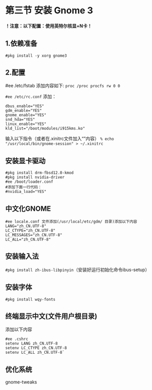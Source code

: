 # 第三节 安装 Gnome 3

#### ！注意：以下配置：使用英特尔核显+N卡！ <a href="zhu-yi-yi-xia-pei-zhi-shi-yong-ying-te-er-he-xiannka" id="zhu-yi-yi-xia-pei-zhi-shi-yong-ying-te-er-he-xiannka"></a>

## 1.依赖准备

`#pkg install -y xorg gnome3`

## 2.配置

#ee /etc/fstab
添加内容如下:
`proc /proc procfs rw 0 0`

`#ee /etc/rc.conf`
添加：

```
dbus_enable="YES"
gdm_enable="YES"
gnome_enable="YES"
snd_hda="YES"
linux_enable="YES"
kld_list="/boot/modules/i915kms.ko"
```

输入以下指令（或者在.xinitrc文件加入“”内容）
`% echo "/usr/local/bin/gnome-session" > ~/.xinitrc`

## 安装显卡驱动

```
#pkg install drm-fbsd12.0-kmod
#pkg install nvidia-driver
#ee /boot/loader.conf
#添加下面一行代码：
#nvidia_load="YES"
```

## 中文化GNOME

```
#ee locale.conf 文件添加(/usr/local/etc/gdm/ 目录)添加以下内容
LANG="zh_CN.UTF-8"
LC_CTYPE="zh_CN.UTF-8"
LC_MESSAGES="zh_CN.UTF-8"
LC_ALL="zh_CN.UTF-8"
```

## 安装输入法

`#pkg install zh-ibus-libpinyin`（安装好运行初始化命令ibus-setup）

## 安装字体

`#pkg install wqy-fonts`

## 终端显示中文(文件用户根目录)

添加以下内容

```
#ee .cshrc
setenv LANG zh_CN.UTF-8
setenv LC_CTYPE zh_CN.UTF-8
setenv LC_ALL zh_CN.UTF-8`
```

## 优化系统

gnome-tweaks

##
